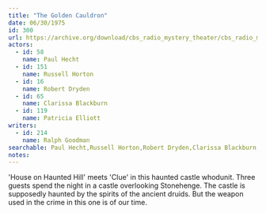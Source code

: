 ```yaml
---
title: "The Golden Cauldron"
date: 06/30/1975
id: 300
url: https://archive.org/download/cbs_radio_mystery_theater/cbs_radio_mystery_theater-0251-0300.zip/cbs_radio_mystery_theater-0251-0300%2Fcbsrmt_0300_the_golden_cauldron.mp3
actors:  
  - id: 58
    name: Paul Hecht  
  - id: 151
    name: Russell Horton  
  - id: 16
    name: Robert Dryden  
  - id: 65
    name: Clarissa Blackburn  
  - id: 119
    name: Patricia Elliott
writers:  
  - id: 214
    name: Ralph Goodman
searchable: Paul Hecht,Russell Horton,Robert Dryden,Clarissa Blackburn,Patricia Elliott Ralph Goodman
notes:  
---
```

'House on Haunted Hill' meets 'Clue' in this haunted castle whodunit. Three guests spend the night in a castle overlooking Stonehenge. The castle is supposedly haunted by the spirits of the ancient druids. But the weapon used in the crime in this one is of our time.